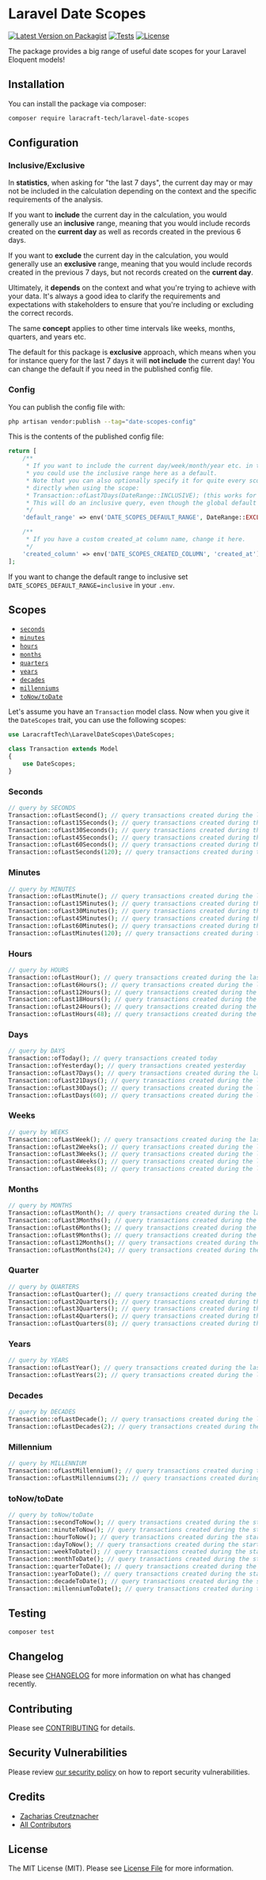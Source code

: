 # Laravel Date Scopes

[![Latest Version on Packagist](https://img.shields.io/packagist/v/laracraft-tech/laravel-date-scopes.svg?style=flat-square)](https://packagist.org/packages/laracraft-tech/laravel-date-scopes)
[![Tests](https://github.com/laracraft-tech/laravel-date-scopes/actions/workflows/run-tests.yml/badge.svg?branch=main)](https://github.com/laracraft-tech/laravel-date-scopes/actions/workflows/run-tests.yml)
[![License](https://img.shields.io/packagist/l/laracraft-tech/laravel-date-scopes.svg?style=flat-square)](https://packagist.org/packages/laracraft-tech/laravel-date-scopes)
<!--[![Total Downloads](https://img.shields.io/packagist/dt/laracraft-tech/laravel-date-scopes.svg?style=flat-square)](https://packagist.org/packages/laracraft-tech/laravel-date-scopes)-->

The package provides a big range of useful date scopes for your Laravel Eloquent models!

## Installation

You can install the package via composer:

```bash
composer require laracraft-tech/laravel-date-scopes
```

## Configuration

### Inclusive/Exclusive

In **statistics**, when asking for "the last 7 days", the current day may or may not be included
in the calculation depending on the context and the specific requirements of the analysis.

If you want to **include** the current day in the calculation, you would generally use an **inclusive** range,
meaning that you would include records created on the **current day** as well as records
created in the previous 6 days.

If you want to **exclude** the current day in the calculation, you would generally use an **exclusive** range,
meaning that you would include records created in the previous 7 days,
but not records created on the **current day**.

Ultimately, it **depends** on the context and what you're trying to achieve with your data.
It's always a good idea to clarify the requirements and expectations with stakeholders
to ensure that you're including or excluding the correct records.

The same **concept** applies to other time intervals like weeks, months, quarters, and years etc.

The default for this package is **exclusive** approach,
which means when you for instance query for the last 7 days it will **not include** the current day!
You can change the default if you need in the published config file.

### Config

You can publish the config file with:

```bash
php artisan vendor:publish --tag="date-scopes-config"
```

This is the contents of the published config file:

```php
return [
    /**
     * If you want to include the current day/week/month/year etc. in the range,
     * you could use the inclusive range here as a default.
     * Note that you can also optionally specify it for quite every scope we offer
     * directly when using the scope:
     * Transaction::ofLast7Days(DateRange::INCLUSIVE); (this works for all but the singular "ofLast"-scopes)
     * This will do an inclusive query, even though the global default range here is set to exclusive.
     */
    'default_range' => env('DATE_SCOPES_DEFAULT_RANGE', DateRange::EXCLUSIVE->value),

    /**
     * If you have a custom created_at column name, change it here.
     */
    'created_column' => env('DATE_SCOPES_CREATED_COLUMN', 'created_at'),
];
```

If you want to change the default range to inclusive set `DATE_SCOPES_DEFAULT_RANGE=inclusive` in your `.env`.

## Scopes

- [`seconds`](#seconds)
- [`minutes`](#minutes)
- [`hours`](#hours)
- [`months`](#months)
- [`quarters`](#quarters)
- [`years`](#years)
- [`decades`](#decades)
- [`millenniums`](#millenniums)
- [`toNow/toDate`](#toNowtoDate)
 
Let's assume you have an `Transaction` model class.
Now when you give it the `DateScopes` trait, you can use the following scopes:

```php
use LaracraftTech\LaravelDateScopes\DateScopes;

class Transaction extends Model
{
    use DateScopes;
}
```

### Seconds

```php
// query by SECONDS
Transaction::ofLastSecond(); // query transactions created during the last second
Transaction::ofLast15Seconds(); // query transactions created during the last 15 seconds
Transaction::ofLast30Seconds(); // query transactions created during the last 30 seconds
Transaction::ofLast45Seconds(); // query transactions created during the last 45 seconds
Transaction::ofLast60Seconds(); // query transactions created during the last 60 seconds
Transaction::ofLastSeconds(120); // query transactions created during the last N seconds
```

### Minutes

```php
// query by MINUTES
Transaction::ofLastMinute(); // query transactions created during the last minute
Transaction::ofLast15Minutes(); // query transactions created during the last 15 minutes
Transaction::ofLast30Minutes(); // query transactions created during the last 30 minutes
Transaction::ofLast45Minutes(); // query transactions created during the last 45 minutes
Transaction::ofLast60Minutes(); // query transactions created during the last 60 minutes
Transaction::ofLastMinutes(120); // query transactions created during the last N minutes
```

### Hours

```php
// query by HOURS
Transaction::ofLastHour(); // query transactions created during the last hour
Transaction::ofLast6Hours(); // query transactions created during the last 6 hours
Transaction::ofLast12Hours(); // query transactions created during the last 12 hours
Transaction::ofLast18Hours(); // query transactions created during the last 18 hours
Transaction::ofLast24Hours(); // query transactions created during the last 24 hours
Transaction::ofLastHours(48); // query transactions created during the last N hours
```

### Days

```php
// query by DAYS
Transaction::ofToday(); // query transactions created today
Transaction::ofYesterday(); // query transactions created yesterday
Transaction::ofLast7Days(); // query transactions created during the last 7 days
Transaction::ofLast21Days(); // query transactions created during the last 21 days
Transaction::ofLast30Days(); // query transactions created during the last 30 days
Transaction::ofLastDays(60); // query transactions created during the last N days
```

### Weeks

```php
// query by WEEKS
Transaction::ofLastWeek(); // query transactions created during the last week
Transaction::ofLast2Weeks(); // query transactions created during the last 2 weeks
Transaction::ofLast3Weeks(); // query transactions created during the last 3 weeks
Transaction::ofLast4Weeks(); // query transactions created during the last 4 weeks
Transaction::ofLastWeeks(8); // query transactions created during the last N weeks
```

### Months

```php
// query by MONTHS
Transaction::ofLastMonth(); // query transactions created during the last month
Transaction::ofLast3Months(); // query transactions created during the last 3 months
Transaction::ofLast6Months(); // query transactions created during the last 6 months
Transaction::ofLast9Months(); // query transactions created during the last 9 months
Transaction::ofLast12Months(); // query transactions created during the last 12 months
Transaction::ofLastMonths(24); // query transactions created during the last N months
```

### Quarter

```php
// query by QUARTERS
Transaction::ofLastQuarter(); // query transactions created during the last quarter
Transaction::ofLast2Quarters(); // query transactions created during the last 2 quarters
Transaction::ofLast3Quarters(); // query transactions created during the last 3 quarters
Transaction::ofLast4Quarters(); // query transactions created during the last 4 quarters
Transaction::ofLastQuarters(8); // query transactions created during the last N quarters
```

### Years

```php
// query by YEARS
Transaction::ofLastYear(); // query transactions created during the last year
Transaction::ofLastYears(2); // query transactions created during the last N years
```

### Decades

```php
// query by DECADES
Transaction::ofLastDecade(); // query transactions created during the last decade
Transaction::ofLastDecades(2); // query transactions created during the last N decades
```

### Millennium

```php
// query by MILLENNIUM
Transaction::ofLastMillennium(); // query transactions created during the last millennium
Transaction::ofLastMillenniums(2); // query transactions created during the last N millenniums
```

### toNow/toDate

```php
// query by toNow/toDate
Transaction::secondToNow(); // query transactions created during the start of the current second to now (not really usefull I guess)
Transaction::minuteToNow(); // query transactions created during the start of the current minute to now
Transaction::hourToNow(); // query transactions created during the start of the current hour to now
Transaction::dayToNow(); // query transactions created during the start of the current day to now
Transaction::weekToDate(); // query transactions created during the start of the current week to now
Transaction::monthToDate(); // query transactions created during the start of the current month to now
Transaction::quarterToDate(); // query transactions created during the start of the current quarter to now
Transaction::yearToDate(); // query transactions created during the start of the current year to now
Transaction::decadeToDate(); // query transactions created during the start of the current decade to now
Transaction::millenniumToDate(); // query transactions created during the start of the current millennium to now
```

## Testing

```bash
composer test
```

## Changelog

Please see [CHANGELOG](CHANGELOG.md) for more information on what has changed recently.

## Contributing

Please see [CONTRIBUTING](CONTRIBUTING.md) for details.

## Security Vulnerabilities

Please review [our security policy](../../security/policy) on how to report security vulnerabilities.

## Credits

- [Zacharias Creutznacher](https://github.com/laracraft-tech)
- [All Contributors](../../contributors)

## License

The MIT License (MIT). Please see [License File](LICENSE.md) for more information.
